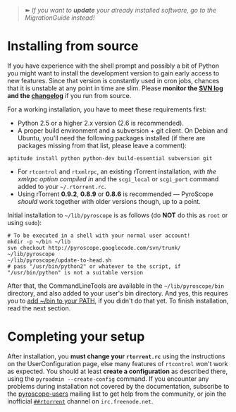 

> ➽ _If you want to **update** your already installed software, go to the MigrationGuide instead!_


# Installing from source #
If you have experience with the shell prompt and possibly a bit of Python you might want to install the development version to gain early access to new features. Since that version is constantly used in cron jobs, chances that it is unstable at any point in time are slim. Please **monitor the [SVN log](http://code.google.com/p/pyroscope/source/list) and the [changelog](http://code.google.com/p/pyroscope/source/browse/trunk/debian/changelog)** if you run from source.

For a working installation, you have to meet these requirements first:
  * Python 2.5 or a higher 2.x version (2.6 is recommended).
  * A proper build environment and a subversion + git client. On Debian and Ubuntu, you'll need the following packages installed (if there are packages missing from that list, please leave a comment):
```
aptitude install python python-dev build-essential subversion git
```
  * For `rtcontrol` and `rtxmlrpc`, an existing rTorrent installation, _with the xmlrpc option compiled in_ and the `scgi_local` or `scgi_port` command added to your `~/.rtorrent.rc`.
  * Using rTorrent **0.9.2**, **0.8.9** or **0.8.6** is recommended — PyroScope _should_ work together with older versions though, up to a point.

Initial installation to `~/lib/pyroscope` is as follows (do **NOT** do this as `root` or using `sudo`):
```
# To be executed in a shell with your normal user account!
mkdir -p ~/bin ~/lib
svn checkout http://pyroscope.googlecode.com/svn/trunk/ ~/lib/pyroscope
~/lib/pyroscope/update-to-head.sh
# pass "/usr/bin/python2" or whatever to the script, if "/usr/bin/python" is not a suitable version
```

After that, the CommandLineTools are available in the `~/lib/pyroscope/bin` directory, and also added to your user's bin directory. And yes, this requires you to [add ~/bin to your PATH](http://linux.about.com/od/linux101/l/blnewbie3_1_4.htm), if you didn't do that yet. To finish installation, read the next section.

# Completing your setup #
After installation, you **must change your `rtorrent.rc`** using the instructions on the UserConfiguration page, else many features of `rtcontrol` won't work as expected. You should at least **create a configuration** as described there, using the `pyroadmin --create-config` command. If you encounter any problems during installation not covered by the documentation, subscribe to the [pyroscope-users](http://groups.google.com/group/pyroscope-users) mailing list to get help from the community, or join the inofficial <a href='irc://irc.freenode.net/rtorrent'><code>##rtorrent</code></a> channel on `irc.freenode.net`.